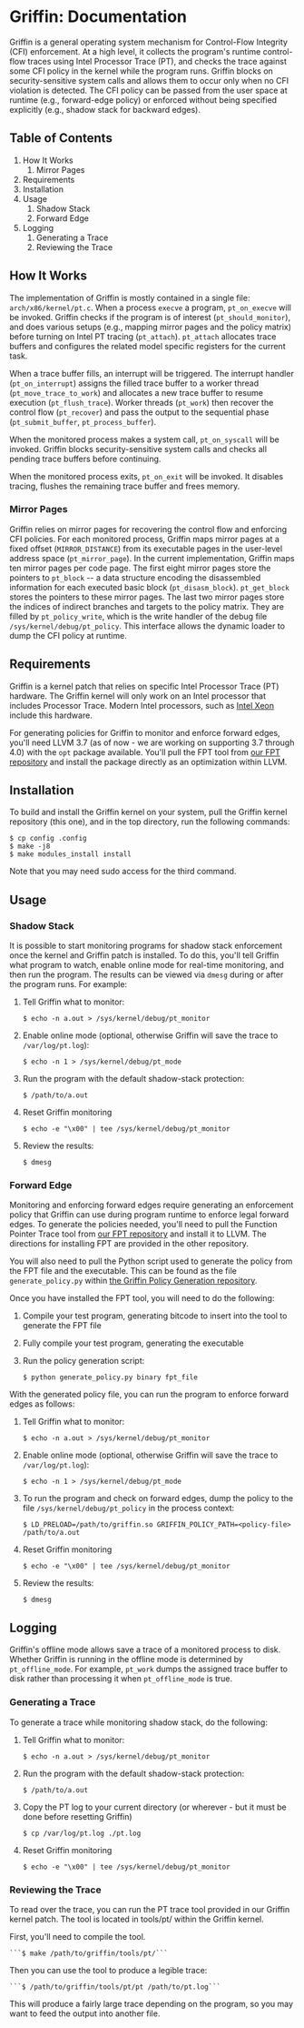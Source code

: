 # Griffin: Documentation

Griffin is a general operating system mechanism for Control-Flow Integrity (CFI) enforcement. At a high level, it collects the program's runtime control-flow traces using Intel Processor Trace (PT), and checks the trace against some CFI policy in the kernel while the program runs. Griffin blocks on security-sensitive system calls and allows them to occur only when no CFI violation is detected. The CFI policy can be passed from the user space at runtime (e.g., forward-edge policy) or enforced without being specified explicitly (e.g., shadow stack for backward edges).

## Table of Contents

1. How It Works
	1. Mirror Pages
1. Requirements
1. Installation
1. Usage
	1. Shadow Stack
	1. Forward Edge
1. Logging
	1. Generating a Trace
	1. Reviewing the Trace


## How It Works

The implementation of Griffin is mostly contained in a single file: `arch/x86/kernel/pt.c`.  When a process `execve` a program, `pt_on_execve` will be invoked.  Griffin checks if the program is of interest (`pt_should_monitor`), and does various setups (e.g., mapping mirror pages and the policy matrix) before turning on Intel PT tracing (`pt_attach`).  `pt_attach` allocates trace buffers and configures the related model specific registers for the current task.

When a trace buffer fills, an interrupt will be triggered.  The interrupt handler (`pt_on_interrupt`) assigns the filled trace buffer to a worker thread (`pt_move_trace_to_work`) and allocates a new trace buffer to resume execution (`pt_flush_trace`).  Worker threads (`pt_work`) then recover the control flow (`pt_recover`) and pass the output to the sequential phase (`pt_submit_buffer`, `pt_process_buffer`).

When the monitored process makes a system call, `pt_on_syscall` will be invoked.  Griffin blocks security-sensitive system calls and checks all pending trace buffers before continuing.

When the monitored process exits, `pt_on_exit` will be invoked.  It disables tracing, flushes the remaining trace buffer and frees memory.


### Mirror Pages

Griffin relies on mirror pages for recovering the control flow and enforcing CFI policies.  For each monitored process, Griffin maps mirror pages at a fixed offset (`MIRROR_DISTANCE`) from its executable pages in the user-level address space (`pt_mirror_page`). In the current implementation, Griffin maps ten mirror pages per code page. The first eight mirror pages store the pointers to `pt_block` -- a data structure encoding the disassembled information for each executed basic block (`pt_disasm_block`).  `pt_get_block` stores the pointers to these mirror pages.  The last two mirror pages store the indices of indirect branches and targets to the policy matrix.  They are filled by `pt_policy_write`, which is the write handler of the debug file `/sys/kernel/debug/pt_policy`.  This interface allows the dynamic loader to dump the CFI policy at runtime.


## Requirements

Griffin is a kernel patch that relies on specific Intel Processor Trace (PT) hardware. The Griffin kernel will only work on an Intel processor that includes Processor Trace. Modern Intel processors, such as [Intel Xeon](https://software.intel.com/en-us/articles/intel-xeon-processor-e5-2600-v4-product-family-technical-overview) include this hardware.

For generating policies for Griffin to monitor and enforce forward edges, you'll need LLVM 3.7 (as of now - we are working on supporting 3.7 through 4.0) with the ```opt``` package available. You'll pull the FPT tool from [our FPT repository](https://github.com/TJAndHisStudents/FPT) and install the package directly as an optimization within LLVM.


## Installation

To build and install the Griffin kernel on your system, pull the Griffin kernel repository (this one), and in the top directory, run the following commands:

   ```$ cp config .config```  
   ```$ make -j8```  
   ```$ make modules_install install```

Note that you may need sudo access for the third command.


## Usage


### Shadow Stack

It is possible to start monitoring programs for shadow stack enforcement once the kernel and Griffin patch is installed. To do this, you'll tell Griffin what program to watch, enable online mode for real-time monitoring, and then run the program. The results can be viewed via ```dmesg``` during or after the program runs. For example:

1. Tell Griffin what to monitor:  

	```$ echo -n a.out > /sys/kernel/debug/pt_monitor```

1. Enable online mode (optional, otherwise Griffin will save the trace to `/var/log/pt.log`):   

	```$ echo -n 1 > /sys/kernel/debug/pt_mode```

1. Run the program with the default shadow-stack protection:   

	```$ /path/to/a.out```

1. Reset Griffin monitoring

	```$ echo -e "\x00" | tee /sys/kernel/debug/pt_monitor```

1. Review the results:

	```$ dmesg```


### Forward Edge

Monitoring and enforcing forward edges require generating an enforcement policy that Griffin can use during program runtime to enforce legal forward edges. To generate the policies needed, you'll need to pull the Function Pointer Trace tool from [our FPT repository](https://github.com/TJAndHisStudents/FPT) and install it to LLVM. The directions for installing FPT are provided in the other repository.

You will also need to pull the Python script used to generate the policy from the FPT file and the executable. This can be found as the file ```generate_policy.py``` within [the Griffin Policy Generation repository](https://github.com/TJAndHisStudents/griffin-policy-generation).

Once you have installed the FPT tool, you will need to do the following:

1. Compile your test program, generating bitcode to insert into the tool to generate the FPT file
1. Fully compile your test program, generating the executable
1. Run the policy generation script:

	```$ python generate_policy.py binary fpt_file```

With the generated policy file, you can run the program to enforce forward edges as follows:

1. Tell Griffin what to monitor:  

	```$ echo -n a.out > /sys/kernel/debug/pt_monitor```

1. Enable online mode (optional, otherwise Griffin will save the trace to `/var/log/pt.log`):   

	```$ echo -n 1 > /sys/kernel/debug/pt_mode```

1. To run the program and check on forward edges, dump the policy to the file `/sys/kernel/debug/pt_policy` in the process context:

	```$ LD_PRELOAD=/path/to/griffin.so GRIFFIN_POLICY_PATH=<policy-file> /path/to/a.out```

1. Reset Griffin monitoring

	```$ echo -e "\x00" | tee /sys/kernel/debug/pt_monitor```

1. Review the results:

	```$ dmesg```


## Logging

Griffin's offline mode allows save a trace of a monitored process to disk.  Whether Griffin is running in the offline mode is determined by `pt_offline_mode`.  For example, `pt_work` dumps the assigned trace buffer to disk rather than processing it when `pt_offline_mode` is true.


### Generating a Trace

To generate a trace while monitoring shadow stack, do the following:

1. Tell Griffin what to monitor:  

	```$ echo -n a.out > /sys/kernel/debug/pt_monitor```

1. Run the program with the default shadow-stack protection:   

	```$ /path/to/a.out```

1. Copy the PT log to your current directory (or wherever - but it must be done before resetting Griffin)

	```$ cp /var/log/pt.log ./pt.log```

1. Reset Griffin monitoring

	```$ echo -e "\x00" | tee /sys/kernel/debug/pt_monitor```


### Reviewing the Trace

To read over the trace, you can run the PT trace tool provided in our Griffin kernel patch. The tool is located in tools/pt/ within the Griffin kernel.

First, you'll need to compile the tool.

	```$ make /path/to/griffin/tools/pt/```

Then you can use the tool to produce a legible trace:

	```$ /path/to/griffin/tools/pt/pt /path/to/pt.log```

This will produce a fairly large trace depending on the program, so you may want to feed the output into another file.
